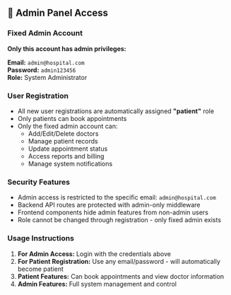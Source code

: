 ## 🔐 Admin Panel Access

### Fixed Admin Account
**Only this account has admin privileges:**

**Email:** `admin@hospital.com`  
**Password:** `admin123456`  
**Role:** System Administrator

### User Registration
- All new user registrations are automatically assigned **"patient"** role
- Only patients can book appointments
- Only the fixed admin account can:
  - Add/Edit/Delete doctors
  - Manage patient records  
  - Update appointment status
  - Access reports and billing
  - Manage system notifications

### Security Features
- Admin access is restricted to the specific email: `admin@hospital.com`
- Backend API routes are protected with admin-only middleware
- Frontend components hide admin features from non-admin users
- Role cannot be changed through registration - only fixed admin exists

### Usage Instructions
1. **For Admin Access:** Login with the credentials above
2. **For Patient Registration:** Use any email/password - will automatically become patient
3. **Patient Features:** Can book appointments and view doctor information
4. **Admin Features:** Full system management and control